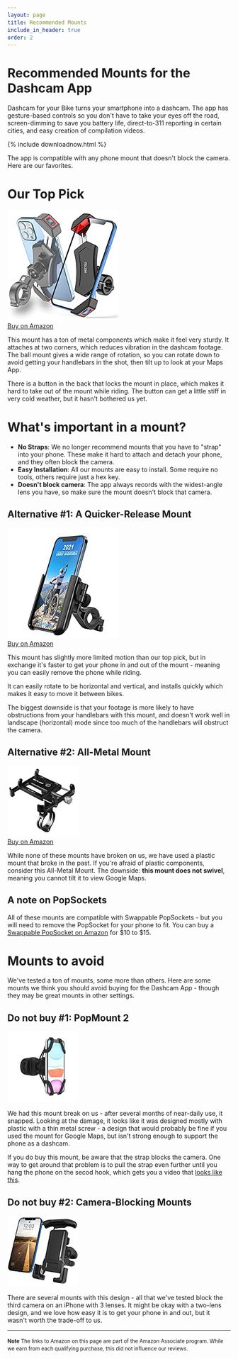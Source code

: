 ```yaml
---
layout: page
title: Recommended Mounts
include_in_header: true
order: 2
---
```


# Recommended Mounts for the Dashcam App
Dashcam for your Bike turns your smartphone into a dashcam.
The app has gesture-based controls so you don't have to take your eyes off the road, screen-dimming to save you battery life, direct-to-311 reporting in certain cities, and easy creation of compilation videos.

{% include downloadnow.html %}

The app is compatible with any phone mount that doesn't block the camera. Here are our favorites.

# Our Top Pick

<a href="https://amzn.to/3Mr1DUl" target="_blank"><img border="0" src="/assets/mounts/toppick.jpg" alt="A diagonal mount that attaches to the phone at two corners"><br/>Buy on Amazon</a>

This mount has a ton of metal components which make it feel very sturdy.
It attaches at two corners, which reduces vibration in the dashcam footage.
The ball mount gives a wide range of rotation, so you can rotate down to avoid getting your handlebars in the shot, then tilt up to look at your Maps App.

There is a button in the back that locks the mount in place, which makes it hard to take out of the mount while riding. The button can get a little stiff in very cold weather, but it hasn't bothered us yet.

# What's important in a mount?

* **No Straps**: We no longer recommend mounts that you have to "strap" into your phone.  These make it hard to attach and detach your phone, and they often block the camera.
* **Easy Installation**: All our mounts are easy to install. Some require no tools, others require just a hex key.
* **Doesn't block camera**: The app always records with the widest-angle lens you have, so make sure the mount doesn't block that camera.

## Alternative #1: A Quicker-Release Mount

<a href="https://amzn.to/3Ta5QOm" target="_blank"><img border="0" src="/assets/mounts/quickrelease.jpg" alt="A plastic mount with a quick-release button"><br/>Buy on Amazon</a>

This mount has slightly more limited motion than our top pick, but in exchange it's faster to get your phone in and out of the mount - meaning you can easily remove the phone while riding.

It can easily rotate to be horizontal and vertical, and installs quickly which makes it easy to move it between bikes.

The biggest downside is that your footage is more likely to have obstructions from your handlebars with this mount, and doesn't work well in landscape (horizontal) mode since too much of the handlebars will obstruct the camera.


## Alternative #2: All-Metal Mount
<a href="https://amzn.to/3rQF2XK" target="_blank" alt="A non-swiveling mount that is made of 100% metal components"><img border="0" src="/assets/mounts/allmetal.jpg" ><br/>Buy on Amazon</a>

While none of these mounts have broken on us, we have used a plastic mount that broke in the past.
If you're afraid of plastic components, consider this All-Metal Mount.
The downside: **this mount does not swivel**, meaning you cannot tilt it to view Google Maps.

## A note on PopSockets
All of these mounts are compatible with Swappable PopSockets - but you will need to remove the PopSocket for your phone to fit.
You can buy a <a href="https://amzn.to/3yEy0Jw">Swappable PopSocket on Amazon</a> for $10 to $15.

# Mounts to avoid

We've tested a ton of mounts, some more than others. Here are some mounts we think you should avoid buying for the Dashcam App - though they may be great mounts in other settings.

## Do not buy #1: PopMount 2
<a href="https://amzn.to/3yzVyz6" target="_blank"><img border="0" src="/assets/mounts/popsocket.jpg"  alt="PopSocket PopMount 2"></a>

We had this mount break on us - after several months of near-daily use, it snapped.
Looking at the damage, it looks like it was designed mostly with plastic with a thin metal screw - a design that would probably be fine if you used the mount for Google Maps, but isn't strong enough to support the phone as a dashcam.

If you do buy this mount, be aware that the strap blocks the camera.
One way to get around that problem is to pull the strap even further until you hang the phone on the secod hook, which gets you a video that [looks like this](https://twitter.com/DashcamBike/status/1448636353948880900?s=20).


## Do not buy #2: Camera-Blocking Mounts
<a href="https://amzn.to/3T1msbd" target="_blank"><img border="0" src="/assets/mounts/camerablocking.jpg" alt="Mount that would block the camera"></a>

There are several mounts with this design - all that we've tested block the third camera on an iPhone with 3 lenses.
It might be okay with a two-lens design, and we love how easy it is to get your phone in and out, but it wasn't worth the trade-off to us.

<hr/>
<small>
<b>Note</b>
The links to Amazon on this page are part of the Amazon Associate program.
While we earn from each qualifying purchase, this did not influence our reviews.
</small>
